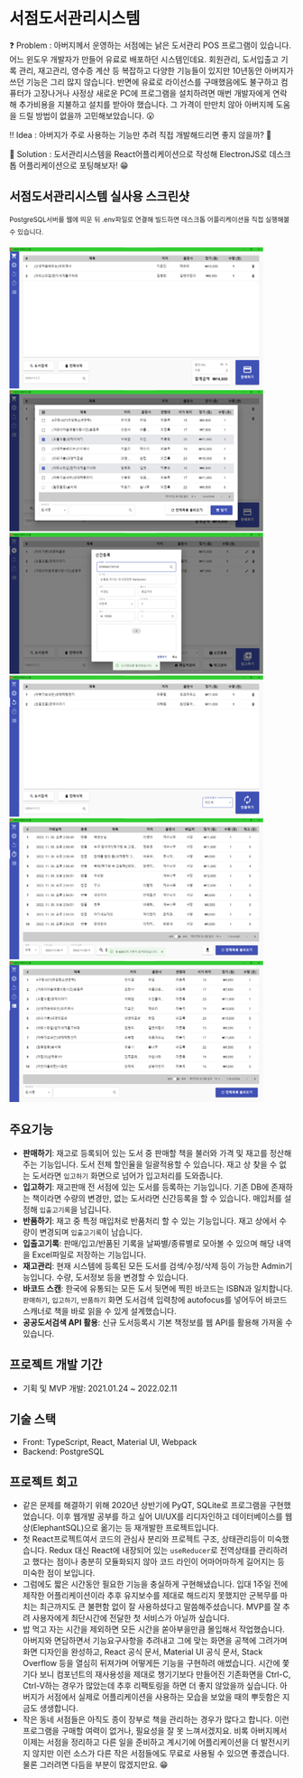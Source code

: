 # 서점도서관리시스템

❓ Problem : 아버지께서 운영하는 서점에는 낡은 도서관리 POS 프로그램이 있습니다. 어느 윈도우 개발자가 만들어 유료로 배포하던 시스템인데요. 회원관리, 도서입출고 기록 관리, 재고관리, 영수증 계산 등 복잡하고 다양한 기능들이 있지만 10년동안 아버지가 쓰던 기능은 그리 많지 않습니다. 반면에 유료로 라이선스를 구매했음에도 불구하고 컴퓨터가 고장나거나 사정상 새로운 PC에 프로그램을 설치하려면 매번 개발자에게 연락해 추가비용을 지불하고 설치를 받아야 했습니다. 그 가격이 만만치 않아 아버지께 도움을 드릴 방법이 없을까 고민해보았습니다. 😮

‼ Idea : 아버지가 주로 사용하는 기능만 추려 직접 개발해드리면 좋지 않을까? 🤔

💯 Solution : 도서관리시스템을 React어플리케이션으로 작성해 ElectronJS로 데스크톱 어플리케이션으로 포팅해보자! 😁

## 서점도서관리시스템 실사용 스크린샷

<sup>PostgreSQL서버를 웹에 띄운 뒤 .env파일로 연결해 빌드하면 데스크톱 어플리케이션을 직접 실행해볼 수 있습니다.</sup>

<p float="left">
  <img src="./screenshots/판매하기1.png" width="450" height="250" />
  <img src="./screenshots/판매하기2.png" width="450" height="250" />
  <img src="./screenshots/입고하기2.png" width="450" height="250" />
  <img src="./screenshots/반품하기1.png" width="450" height="250" />
  <img src="./screenshots/입출고기록2.png" width="450" height="250" />
  <img src="./screenshots/재고관리1.png" width="450" height="250" />
</p>

## 주요기능

- **판매하기**: 재고로 등록되어 있는 도서 중 판매할 책을 불러와 가격 및 재고를 정산해주는 기능입니다. 도서 전체 할인율을 일괄적용할 수 있습니다. 재고 상 찾을 수 없는 도서라면 `입고하기` 화면으로 넘어가 입고처리를 도와줍니다.
- **입고하기**: 재고판매 전 서점에 있는 도서를 등록하는 기능입니다. 기존 DB에 존재하는 책이라면 수량의 변경만, 없는 도서라면 신간등록을 할 수 있습니다. 매입처를 설정해 `입출고기록`을 남깁니다.
- **반품하기**: 재고 중 특정 매입처로 반품처리 할 수 있는 기능입니다. 재고 상에서 수량이 변경되며 `입출고기록`이 남습니다.
- **입출고기록**: 판매/입고/반품된 기록을 날짜별/종류별로 모아볼 수 있으며 해당 내역을 Excel파일로 저장하는 기능입니다.
- **재고관리**: 현재 시스템에 등록된 모든 도서를 검색/수정/삭제 등이 가능한 Admin기능입니다. 수량, 도서정보 등을 변경할 수 있습니다.
- **바코드 스캔**: 한국에 유통되는 모든 도서 뒷면에 찍힌 바코드는 ISBN과 일치합니다. `판매하기`, `입고하기`, `반품하기` 화면 도서검색 입력창에 autofocus를 넣어두어 바코드 스캐너로 책을 바로 읽을 수 있게 설계했습니다.
- **공공도서검색 API 활용**: 신규 도서등록시 기본 책정보를 웹 API를 활용해 가져올 수 있습니다.

## 프로젝트 개발 기간

- 기획 및 MVP 개발: 2021.01.24 ~ 2022.02.11

## 기술 스택

- Front: TypeScript, React, Material UI, Webpack
- Backend: PostgreSQL

## 프로젝트 회고

- 같은 문제를 해결하기 위해 2020년 상반기에 PyQT, SQLite로 프로그램을 구현했었습니다. 이후 웹개발 공부를 하고 싶어 UI/UX를 리디자인하고 데이터베이스를 웹상(ElephantSQL)으로 옮기는 등 재개발한 프로젝트입니다.
- 첫 React프로젝트여서 코드의 관심사 분리와 프로젝트 구조, 상태관리등이 미숙했습니다. Redux 대신 React에 내장되어 있는 `useReducer`로 전역상태를 관리하려고 했다는 점이나 충분히 모듈화되지 않아 코드 라인이 어마어마하게 길어지는 등 미숙한 점이 보입니다.
- 그럼에도 짧은 시간동안 필요한 기능을 충실하게 구현해냈습니다. 입대 1주일 전에 제작한 어플리케이션이라 추후 유지보수를 제대로 해드리지 못했지만 군복무를 마치는 최근까지도 큰 불편함 없이 잘 사용하셨다고 말씀해주셨습니다. MVP를 잘 추려 사용자에게 최단시간에 전달한 첫 서비스가 아닐까 싶습니다.
- 밥 먹고 자는 시간을 제외하면 모든 시간을 쏟아부을만큼 몰입해서 작업했습니다. 아버지와 면담하면서 기능요구사항을 추려내고 그에 맞는 화면을 공책에 그려가며 화면 디자인을 완성하고, React 공식 문서, Material UI 공식 문서, Stack Overflow 등을 열심히 뒤져가며 어떻게든 기능을 구현하려 애썼습니다. 시간에 쫓기다 보니 컴포넌트의 재사용성을 제대로 챙기기보다 만들어진 기존화면을 Ctrl-C, Ctrl-V하는 경우가 많았는데 추후 리팩토링을 하면 더 좋지 않았을까 싶습니다. 아버지가 서점에서 실제로 어플리케이션을 사용하는 모습을 보았을 때의 뿌듯함은 지금도 생생합니다.
- 작은 동네 서점들은 아직도 종이 장부로 책을 관리하는 경우가 많다고 합니다. 이런 프로그램을 구매할 여력이 없거나, 필요성을 잘 못 느껴서겠지요. 비록 아버지께서 이제는 서점을 정리하고 다른 일을 준비하고 계시기에 어플리케이션을 더 발전시키지 않지만 이런 소스가 다른 작은 서점들에도 무료로 사용될 수 있으면 좋겠습니다. 물론 그러려면 다듬을 부분이 많겠지만요. 😁
